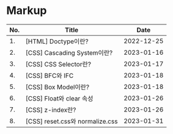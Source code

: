 # Markup

| No. | Title                           | Date       |
| --- | ------------------------------- | ---------- |
| 1.  | [HTML] Doctype이란?             | 2022-12-25 |
| 2.  | [CSS] Cascading System이란?     | 2023-01-16 |
| 3.  | [CSS] CSS Selector란?           | 2023-01-17 |
| 4.  | [CSS] BFC와 IFC                 | 2023-01-18 |
| 5.  | [CSS] Box Model이란?            | 2023-01-18 |
| 6.  | [CSS] Float와 clear 속성        | 2023-01-26 |
| 7.  | [CSS] z-index란?                | 2023-01-26 |
| 8.  | [CSS] reset.css와 normalize.css | 2023-01-31 |

<br />
